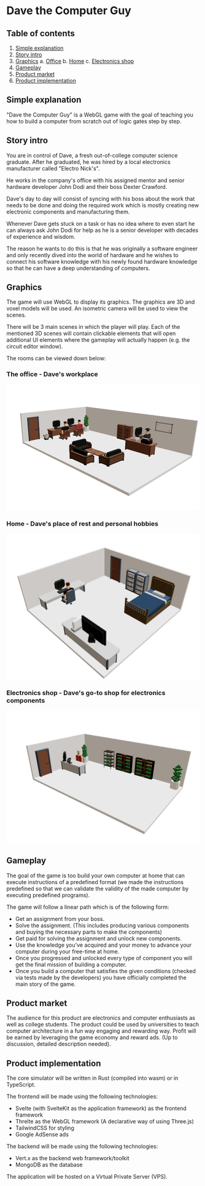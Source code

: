 [_metadata_:author]:- "Andrija Milovac, Roko Burilo"
[_metadata_:title]:- "Dave the Computer Guy"

# Dave the Computer Guy

## Table of contents
1. [Simple explanation](#simple-explanation)
2. [Story intro](story-intro)
3. [Graphics](#graphics)
  a. [Office](#office)
  b. [Home](#home)
  c. [Electronics shop](#shop)
4. [Gameplay](#gameplay)
5. [Product market](#product-market)
6. [Product implementation](#product-impl)

## Simple explanation
[simple-explanation]: #simple-explanation
"Dave the Computer Guy" is a WebGL game with the goal of teaching you how to build a computer from scratch out of logic gates step by step.

## Story intro
[story-intro]: #story-intro
You are in control of Dave, a fresh out-of-college computer science graduate. After he graduated, he was hired by a local electronics manufacturer called "Electro Nick's".

He works in the company's office with his assigned mentor and senior hardware developer John Dodi and their boss Dexter Crawford.

Dave's day to day will consist of syncing with his boss about the work that needs to be done and doing the required work which is mostly creating new electronic components and manufacturing them.

Whenever Dave gets stuck on a task or has no idea where to even start he can always ask John Dodi for help as he is a senior developer with decades of experience and wisdom.

The reason he wants to do this is that he was originally a software engineer and only recently dived into the world of hardware and he wishes to connect his software knowledge with his newly found hardware knowledge so that he can have a deep understanding of computers.

## Graphics
[graphics]: #graphics
The game will use WebGL to display its graphics. The graphics are 3D and voxel models will be used. An isometric camera will be used to view the scenes.

There will be 3 main scenes in which the player will play. Each of the mentioned 3D scenes will contain clickable elements that will open additional UI elements where the gameplay will actually happen (e.g. the circuit editor window).

The rooms can be viewed down below:

### The office - Dave's workplace
[office]: #office
![Image of the office space](../images/office.jpeg)

### Home - Dave's place of rest and personal hobbies
[home]: #home
![Image of the home space](../images/home.jpeg)

### Electronics shop - Dave's go-to shop for electronics components
[shop]: #shop
![Image of the shop space](../images/shop.jpeg)

## Gameplay
[gameplay]: #gameplay
The goal of the game is too build your own computer at home that can execute instructions of a predefined format (we made the instructions predefined so that we can validate the validity of the made computer by executing predefined programs).

The game will follow a linear path which is of the following form:
- Get an assignment from your boss.
- Solve the assignment. (This includes producing various components and buying the necessary parts to make the components)
- Get paid for solving the assignment and unlock new components.
- Use the knowledge you've acquired and your money to advance your computer during your free-time at home.
- Once you progressed and unlocked every type of component you will get the final mission of building a computer.
- Once you build a computer that satisfies the given conditions (checked via tests made by the developers) you have officially completed the main story of the game.

## Product market
[product-market]: #product-market
The audience for this product are electronics and computer enthusiasts as well as college students. The product could be used by universities to teach computer architecture in a fun way engaging and rewarding way. Profit will be earned by leveraging the game economy and reward ads. (Up to discussion, detailed description needed).

## Product implementation
[product-impl]: #product-impl
The core simulator will be written in Rust (compiled into wasm) or in TypeScript.

The frontend will be made using the following technologies:
- Svelte (with SvelteKit as the application framework) as the frontend framework
- Threlte as the WebGL framework (A declarative way of using Three.js)
- TailwindCSS for styling
- Google AdSense ads

The backend will be made using the following technologies:
- Vert.x as the backend web framework/toolkit
- MongoDB as the database

The application will be hosted on a Virtual Private Server (VPS).
